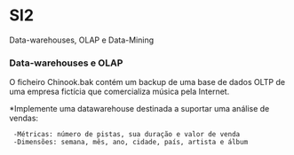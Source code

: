 # SI2
Data-warehouses, OLAP e Data-Mining

### Data-warehouses e OLAP
O ficheiro Chinook.bak contém um backup de uma base de dados OLTP de uma empresa fictícia que comercializa música pela Internet.

*Implemente uma datawarehouse destinada a suportar uma análise de vendas:

     -Métricas: número de pistas, sua duração e valor de venda
     -Dimensões: semana, mês, ano, cidade, país, artista e álbum
